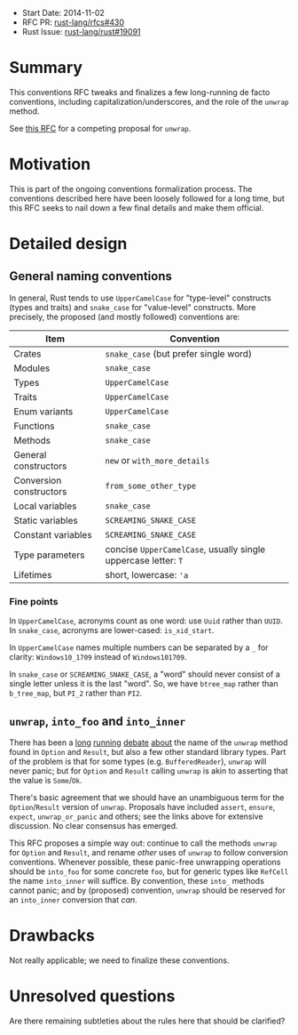 - Start Date: 2014-11-02
- RFC PR: [rust-lang/rfcs#430](https://github.com/rust-lang/rfcs/pull/430)
- Rust Issue: [rust-lang/rust#19091](https://github.com/rust-lang/rust/issues/19091)

# Summary

This conventions RFC tweaks and finalizes a few long-running de facto
conventions, including capitalization/underscores, and the role of the `unwrap` method.

See [this RFC](https://github.com/rust-lang/rfcs/pull/328) for a competing proposal for `unwrap`.

# Motivation

This is part of the ongoing conventions formalization process. The
conventions described here have been loosely followed for a long time,
but this RFC seeks to nail down a few final details and make them
official.

# Detailed design

## General naming conventions

In general, Rust tends to use `UpperCamelCase` for "type-level" constructs
(types and traits) and `snake_case` for "value-level" constructs. More
precisely, the proposed (and mostly followed) conventions are:

| Item | Convention |
| ---- | ---------- |
| Crates | `snake_case` (but prefer single word) |
| Modules | `snake_case` |
| Types | `UpperCamelCase` |
| Traits | `UpperCamelCase` |
| Enum variants | `UpperCamelCase` |
| Functions | `snake_case` |
| Methods | `snake_case` |
| General constructors | `new` or `with_more_details` |
| Conversion constructors | `from_some_other_type` |
| Local variables | `snake_case` |
| Static variables | `SCREAMING_SNAKE_CASE` |
| Constant variables | `SCREAMING_SNAKE_CASE` |
| Type parameters | concise `UpperCamelCase`, usually single uppercase letter: `T` |
| Lifetimes | short, lowercase: `'a` |

### Fine points

In `UpperCamelCase`, acronyms count as one word: use `Uuid` rather than
`UUID`.  In `snake_case`, acronyms are lower-cased: `is_xid_start`.

In `UpperCamelCase` names multiple numbers can be separated by a `_`
for clarity: `Windows10_1709` instead of `Windows101709`.

In `snake_case` or `SCREAMING_SNAKE_CASE`, a "word" should never
consist of a single letter unless it is the last "word". So, we have
`btree_map` rather than `b_tree_map`, but `PI_2` rather than `PI2`.

## `unwrap`, `into_foo` and `into_inner`

There has been a [long](https://github.com/mozilla/rust/issues/13159)
[running](https://github.com/rust-lang/rust/pull/16436)
[debate](https://github.com/rust-lang/rust/pull/16436)
[about](https://github.com/rust-lang/rfcs/pull/328) the name of the
`unwrap` method found in `Option` and `Result`, but also a few other
standard library types. Part of the problem is that for some types
(e.g. `BufferedReader`), `unwrap` will never panic; but for `Option`
and `Result` calling `unwrap` is akin to asserting that the value is
`Some`/`Ok`.

There's basic agreement that we should have an unambiguous term for
the `Option`/`Result` version of `unwrap`. Proposals have included
`assert`, `ensure`, `expect`, `unwrap_or_panic` and others; see the
links above for extensive discussion. No clear consensus has emerged.

This RFC proposes a simple way out: continue to call the methods
`unwrap` for `Option` and `Result`, and rename *other* uses of
`unwrap` to follow conversion conventions. Whenever possible, these
panic-free unwrapping operations should be `into_foo` for some
concrete `foo`, but for generic types like `RefCell` the name
`into_inner` will suffice. By convention, these `into_` methods cannot
panic; and by (proposed) convention, `unwrap` should be reserved for
an `into_inner` conversion that *can*.

# Drawbacks

Not really applicable; we need to finalize these conventions.

# Unresolved questions

Are there remaining subtleties about the rules here that should be clarified?